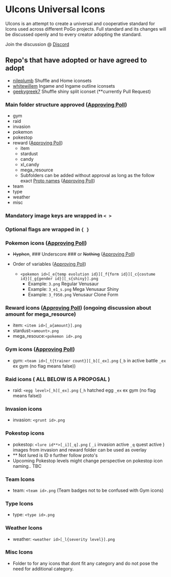 # UIcons Universal Icons

UIcons is an attempt to create a universal and cooperative standard for Icons used across different PoGo projects. Full standard and its changes will be discussed openly and to every creator adopting the standard.

Join the discussion @ [Discord](https://discord.gg/cG8JwrJB6Z)

## Repo's that have adopted or have agreed to adopt

* [nileplumb](https://github.com/nileplumb) Shuffle and Home iconsets
* [whitewillem](https://github.com/whitewillem/PogoAssets) Ingame and Ingame outline iconsets
* [geekygreek7](https://github.com/geekygreek7) Shuffle shiny split iconset (**currently Pull Request)

### Main folder structure approved ([Approving Poll](https://discord.com/channels/795728654566817812/795778114139586590/796050026689855538))

- gym
- raid
- invasion
- pokemon
- pokestop
- reward  ([Approving Poll](https://discord.com/channels/795728654566817812/795778114139586590/796468427228315648))
  - item
  - stardust
  - candy
  - xl_candy
  - mega_resource
  - Subfolders can be added without approval as long as the follow exact [Proto names](https://github.com/Furtif/POGOProtos/blob/a53979d6bba81df45b1f09f7c1aa8185cb999959/base/base.proto#L16087) ([Approving Poll](https://discord.com/channels/795728654566817812/797833971332415529/797834489861767178))
- team
- type
- weather
- misc 

### Mandatory image keys are wrapped in `< >`
### Optional flags are wrapped in `{ }`

### Pokemon icons ([Approving Poll](https://discord.com/channels/795728654566817812/797833971332415529/804151316460601375))
- ~~Hyphen~~, ### Underscore ### or ~~Nothing~~ ([Approving Poll](https://discord.com/channels/795728654566817812/797833971332415529/805465450863394847))
- Order of variables ([Approving Poll](https://discord.com/channels/795728654566817812/797833971332415529/805466387342426114))

  - `<pokemon id>[_e{temp evolution id}][_f{form id}][_c{costume id}][_g{gender id}][_s{shiny}].png`
    - Example: `3.png` Regular Venusaur
    - Example: `3_e1_s.png` Mega Venusaur Shiny
    - Example: `3_f950.png` Venusaur Clone Form

### Reward icons ([Approving Poll](https://discord.com/channels/795728654566817812/797833971332415529/848220938838343690)) (ongoing discussion about amount for mega_resource)
  - item: `<item id>[_a{amount}].png`
  - stardust:`<amount>.png`
  - mega_resouce:`<pokemon id>.png`
### Gym icons ([Approving Poll](https://discord.com/channels/795728654566817812/797833971332415529/849751311003418674))
  - gym: `<team id>[_t{trainer count}][_b][_ex].png` (`_b` in active battle `_ex` ex gym (no flag means false))
### Raid icons  ( ALL BELOW IS A PROPOSAL )
  - raid: `<egg level>[_h][_ex].png` (`_h` hatched egg `_ex` ex gym (no flag means false))
### Invasion icons
  - invasion: `<grunt id>.png`
### Pokestop icons
  - pokestop: `<lure id**>[_i][_q].png` ( `_i` invasion active `_q` quest active ) images from invasion and reward folder can be used as overlay
  - ** Not lured is ID `0` further follow proto's
  - Upcoming Pokestop levels might change perspective on pokestop icon naming.. TBC
### Team Icons
  - team: `<team id>.png` (Team badges not to be confused with Gym icons)
### Type Icons
  - type: `<type id>.png` 
### Weather Icons
  - weather: `<weather id>[_l{severity level}].png`
### Misc Icons
  - Folder to for any icons that dont fit any category and do not pose the need for additional category.
